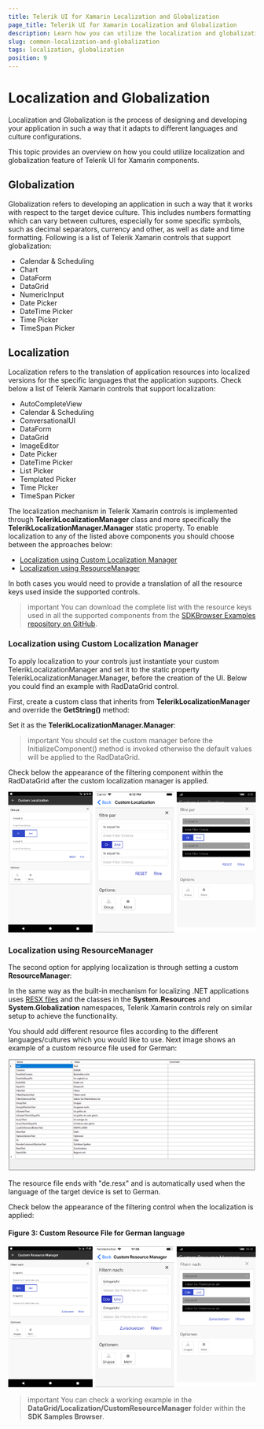 ```yaml
---
title: Telerik UI for Xamarin Localization and Globalization
page_title: Telerik UI for Xamarin Localization and Globalization
description: Learn how you can utilize the localization and globalization features of the Telerik UI for Xamarin components. For more information, check our detailed Xamarin.Forms documentation.
slug: common-localization-and-globalization
tags: localization, globalization
position: 9
---
```


# Localization and Globalization

Localization and Globalization is the process of designing and developing your application in such a way that it adapts to different languages and culture configurations. 

This topic provides an overview on how you could utilize localization and globalization feature of Telerik UI for Xamarin components.

## Globalization

Globalization refers to developing an application in such a way that it works with respect to the target device culture. This includes numbers formatting which can vary between cultures, especially for some specific symbols, such as decimal separators, currency and other, as well as date and time formatting. Following is a list of Telerik Xamarin controls that support globalization:

* Calendar &amp; Scheduling
* Chart
* DataForm
* DataGrid
* NumericInput
* Date Picker
* DateTime Picker
* Time Picker
* TimeSpan Picker

## Localization

Localization refers to the translation of application resources into localized versions for the specific languages that the application supports. Check below a list of Telerik Xamarin controls that support localization:

* AutoCompleteView
* Calendar &amp; Scheduling
* ConversationalUI
* DataForm
* DataGrid
* ImageEditor
* Date Picker
* DateTime Picker
* List Picker
* Templated Picker
* Time Picker
* TimeSpan Picker

The localization mechanism in Telerik Xamarin controls is implemented through **TelerikLocalizationManager** class and more specifically the **TelerikLocalizationManager.Manager** static property. To enable localization to any of the listed above components you should choose between the approaches below:

* [Localization using Custom Localization Manager](#localization-using-custom-localization-manager)
* [Localization using ResourceManager](#localization-using-resourcemanager)

In both cases you would need to provide a translation of all the resource keys used inside the supported controls.

>important You can download the complete list with the resource keys used in all the supported components from the [SDKBrowser Examples repository on GitHub](https://github.com/telerik/xamarin-forms-sdk/tree/master/XamarinSDK/SDKBrowser/SDKBrowser/LocalizationResources). 

### Localization using Custom Localization Manager

To apply localization to your controls just instantiate your custom TelerikLocalizationManager and set it to the static property TelerikLocalizationManager.Manager, before the creation of the UI. Below you could find an example with RadDataGrid control.

First, create a custom class that inherits from **TelerikLocalizationManager** and override the **GetString()** method:

<snippet id='datagrid-custom-localizationmanager-csharp'/>

Set it as the **TelerikLocalizationManager.Manager**:

<snippet id='datagrid-setting-the-custom-manager-csharp'/>

>important You should set the custom manager before the InitializeComponent() method is invoked otherwise the default values will be applied to the RadDataGrid.

Check below the appearance of the filtering component within the RadDataGrid after the custom localization manager is applied.

![custom localization manager](images/datagrid_localization.png)

### Localization using ResourceManager

The second option for applying localization is through setting a custom **ResourceManager**:

<snippet id='datagrid-setting-the-custom-resource-manager-csharp'/> 

In the same way as the built-in mechanism for localizing .NET applications uses [RESX files](https://docs.microsoft.com/en-us/previous-versions/visualstudio/visual-studio-2008/ekyft91f(v=vs.90)) and the classes in the **System.Resources** and **System.Globalization** namespaces, Telerik Xamarin controls rely on similar setup to achieve the functionality.

You should add different resource files according to the different languages/cultures which you would like to use. Next image shows an example of a custom resource file used for German:

![custom resource file](images/datagrid_resourcesfile.png)

The resource file ends with "de.resx" and is automatically used when the language of the target device is set to German.

Check below the appearance of the filtering control when the localization is applied:

#### Figure 3: Custom Resource File for German language
![custom resource manager](images/datagrid_resourcemanager.png)

>important You can check a working example in the **DataGrid/Localization/CustomResourceManager** folder within the **SDK Samples Browser**.
